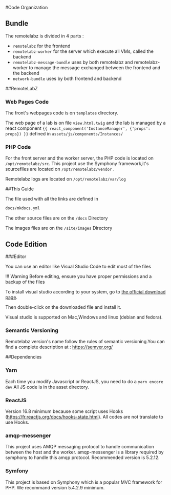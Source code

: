 #Code Organization

## Bundle
The remotelabz is divided in 4 parts :

- `remotelabz` for the frontend
- `remotelabz-worker` for the server which execute all VMs, called the backend
- `remotelabz-message-bundle` uses by both remotelabz and remotelabz-worker to manage the message exchanged between the frontend and the backend
- `network-bundle` uses by both frontend and backend

##RemoteLabZ

### Web Pages Code

The front's webpages code is on ```templates``` directory.

The web page of a lab is on file ```view.html.twig``` and the lab is managed by a react component ```{{ react_component('InstanceManager', {'props': props}) }}``` defined in ```assets/js/components/Instances/```

### PHP Code

For the front server and the worker server, the PHP code is located on `/opt/remotelabz/src`.
This project use the Symphony framework,it's sourcefiles are located on `/opt/remotelabz/vendor` .

Remotelabz logs are located on `/opt/remotelabz/var/log`


##This Guide

The file used with all the links are defined in

``` bash
docs/mkdocs.yml
```
The other source files are on the `/docs` Directory

The images files are on the `/site/images` Directory

## Code Edition  

###Editor

You can use an editor like Visual Studio Code to edit most of the files 

!!! Warning
    Before editing, ensure you have proper permissions and a backup of the files 

To install visual studio according to your system, go to <a href="https://code.visualstudio.com/download">the official download page</a>.

Then double-click on the downloaded file and install it.

Visual studio is supported on Mac,Windows and linux (debian and fedora).

### Semantic Versioning
Remotelabz version's name follow the rules of semantic versioning.You can find a complete description at : https://semver.org/


##Dependencies

### Yarn 

Each time you modify Javascript or ReactJS, you need to do a `yarn encore dev` All JS code is in the asset directory.

### ReactJS

Version 16.8 minimum because some script uses Hooks (https://fr.reactjs.org/docs/hooks-state.html). All codes are not translate to use Hooks.


### amqp-messenger 

This project uses AMQP messaging protocol to handle communication between the host and the worker.
amqp-messenger is a library required by symphony to handle this amqp protocol.
Recommended version is 5.2.12.

### Symfony

This project is based on Symphony which is a popular MVC framework for PHP.
We recommand version 5.4.2.9 minimum. 






